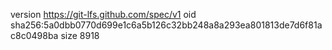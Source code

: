 version https://git-lfs.github.com/spec/v1
oid sha256:5a0dbb0770d699e1c6a5b126c32bb248a8a293ea801813de7d6f81ac8c0498ba
size 8918
